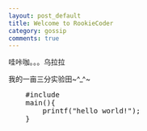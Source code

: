 ```yaml
---
layout: post_default
title: Welcome to RookieCoder
category: gossip
comments: true
---
```


哇咔咖。。。乌拉拉

我的一亩三分实验田~^_^~
<pre class="prettyprint">
    #include <stdio.h>
    main(){
        printf("hello world!");
    }
</pre>
